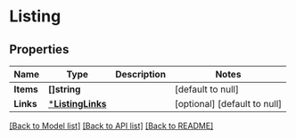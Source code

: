 # Listing

## Properties
Name | Type | Description | Notes
------------ | ------------- | ------------- | -------------
**Items** | **[]string** |  | [default to null]
**Links** | [***ListingLinks**](listing__links.md) |  | [optional] [default to null]

[[Back to Model list]](../README.md#documentation-for-models) [[Back to API list]](../README.md#documentation-for-api-endpoints) [[Back to README]](../README.md)

